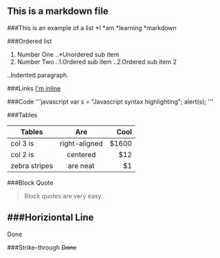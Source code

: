 ## This is a markdown file

###This is an example of a list
*I
*am
*learning
*markdown

###Ordered list
1. Number One
..*Unordered sub item
1. Number Two
..1.Ordered sub item
..2.Ordered sub item 2

..Indented paragraph.

###Links
[I'm inline](www.google.com "Google Hompage")

###Code
'''javascript
var s = "Javascript syntax highlighting";
alert(s);
'''

###Tables

| Tables        | Are           | Cool  |
| ------------- |:-------------:| -----:|
| col 3 is      | right-aligned | $1600 |
| col 2 is      | centered      |   $12 |
| zebra stripes | are neat      |    $1 |

###Block Quote

> Block quotes are very easy.

###Horiziontal Line
---
Done

###Strike-through
~~Done~~
